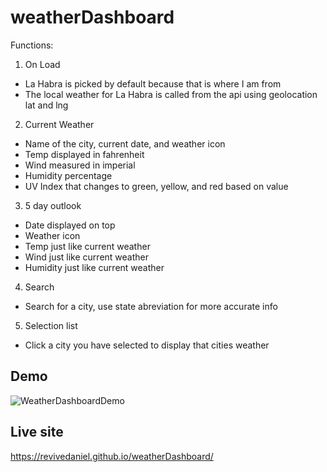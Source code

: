 # weatherDashboard
Functions:
1. On Load
- La Habra is picked by default because that is where I am from 
- The local weather for La Habra is called from the api using geolocation lat and lng
2. Current Weather
- Name of the city, current date, and weather icon
- Temp displayed in fahrenheit
- Wind measured in imperial
- Humidity percentage
- UV Index that changes to green, yellow, and red based on value
3. 5 day outlook
- Date displayed on top
- Weather icon
- Temp just like current weather
- Wind just like current weather
- Humidity just like current weather
4. Search
- Search for a city, use state abreviation for more accurate info
5. Selection list
- Click a city you have selected to display that cities weather





## Demo
![WeatherDashboardDemo](./assets/vids/weatherDashboardDemo.gif)

## Live site
https://revivedaniel.github.io/weatherDashboard/